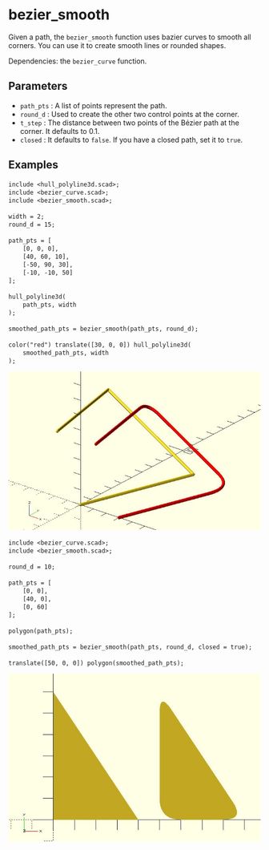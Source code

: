 # bezier_smooth

Given a path, the `bezier_smooth` function uses bazier curves to smooth all corners. You can use it to create smooth lines or rounded shapes.

Dependencies: the `bezier_curve` function.

## Parameters

- `path_pts` : A list of points represent the path.
- `round_d` : Used to create the other two control points at the corner.
- `t_step` : The distance between two points of the Bézier path at the corner. It defaults to 0.1.
- `closed` : It defaults to `false`. If you have a closed path, set it to `true`.

## Examples

	include <hull_polyline3d.scad>;
	include <bezier_curve.scad>;
	include <bezier_smooth.scad>;

	width = 2;
	round_d = 15;

	path_pts = [
		[0, 0, 0],
		[40, 60, 10],
		[-50, 90, 30],
		[-10, -10, 50]
	];

	hull_polyline3d(
		path_pts, width
	);

	smoothed_path_pts = bezier_smooth(path_pts, round_d);

	color("red") translate([30, 0, 0]) hull_polyline3d(
		smoothed_path_pts, width
	);

![bezier_smooth](images/lib-bezier_smooth-1.JPG)

	include <bezier_curve.scad>;
	include <bezier_smooth.scad>;

	round_d = 10;

	path_pts = [
		[0, 0],
		[40, 0],
		[0, 60]
	];

	polygon(path_pts);

	smoothed_path_pts = bezier_smooth(path_pts, round_d, closed = true);

	translate([50, 0, 0]) polygon(smoothed_path_pts);

![bezier_smooth](images/lib-bezier_smooth-2.JPG)